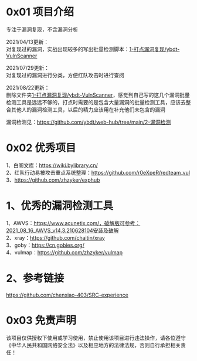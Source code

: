 # 0x01 项目介绍
专注于漏洞复现，不含漏洞分析

2021/04/13更新：  
对复现过的漏洞，实战出现较多的写出批量检测脚本：[1-打点漏洞复现/ybdt-VulnScanner](./1-打点漏洞复现/ybdt-VulnScanner)

2021/07/29更新：  
对复现过的漏洞进行分类，方便红队攻击时进行查阅

2021/08/22更新：  
删除文件夹[1-打点漏洞复现/ybdt-VulnScanner](./1-打点漏洞复现/ybdt-VulnScanner)，感觉到自己写的这几个漏洞批量检测工具是远远不够的，打点时需要的是包含大量漏洞的批量检测工具，应该去整合其他人的漏洞检测工具，以后的精力应该用在补充他们未包含的漏洞  

漏洞检测见：https://github.com/ybdt/web-hub/tree/main/2-漏洞检测

# 0x02 优秀项目
1、白阁文库：https://wiki.bylibrary.cn/  
2、红队行动易被攻击重点系统整理：https://github.com/r0eXpeR/redteam_vul  
3、https://github.com/zhzyker/exphub  

# 1、优秀的漏洞检测工具
1、AWVS：https://www.acunetix.com/，破解版可参考：2021_08_16_AWVS_v14.3.210628104安装及破解  
2、xray：https://github.com/chaitin/xray  
3、goby：https://cn.gobies.org/  
4、vulmap：https://github.com/zhzyker/vulmap  
# 2、参考链接
https://github.com/chenxiao-403/SRC-experience  


# 0x03 免责声明
该项目仅供授权下使用或学习使用，禁止使用该项目进行违法操作，请各位遵守《中华人民共和国网络安全法》以及相应地方的法律法规，否则自行承担相关责任！
